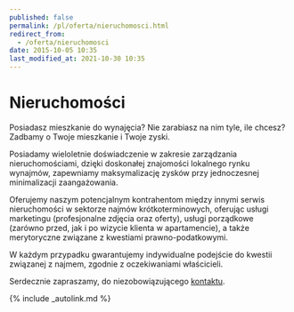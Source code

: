 ```yaml
---
published: false
permalink: /pl/oferta/nieruchomosci.html
redirect_from:
  - /oferta/nieruchomosci
date: 2015-10-05 10:35
last_modified_at: 2021-10-30 10:35
---
```


# Nieruchomości

Posiadasz mieszkanie do wynajęcia? Nie zarabiasz na nim tyle, ile chcesz?  
Zadbamy o Twoje mieszkanie i Twoje zyski.

Posiadamy wieloletnie doświadczenie w zakresie zarządzania nieruchomościami, dzięki doskonałej znajomości lokalnego rynku wynajmów, zapewniamy maksymalizację zysków przy jednoczesnej minimalizacji zaangażowania.

Oferujemy naszym potencjalnym kontrahentom między innymi serwis nieruchomości w sektorze najmów krótkoterminowych, oferując usługi marketingu (profesjonalne zdjęcia oraz oferty), usługi porządkowe (zarówno przed, jak i po wizycie klienta w apartamencie), a także merytoryczne związane z kwestiami prawno-podatkowymi.

W każdym przypadku gwarantujemy indywidualne podejście do kwestii związanej z najmem, zgodnie z oczekiwaniami właścicieli.

Serdecznie zapraszamy, do niezobowiązującego [kontaktu](/kontakt/).

{% include _autolink.md %}
